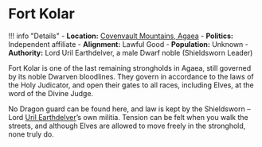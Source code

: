 # Fort Kolar

!!! info "Details"
    - **Location:** [Covenvault Mountains, Agaea](../../../realms/agaea#covenvault-mountains)
    - **Politics:** Independent affiliate
    - **Alignment:** Lawful Good
    - **Population:** Unknown
    - **Authority:** Lord Uril Earthdelver, a male Dwarf noble (Shieldsworn Leader)

Fort Kolar is one of the last remaining strongholds in Agaea, still governed by its noble Dwarven bloodlines.  They govern in accordance to the laws of the Holy Judicator, and open their gates to all races, including Elves, at the word of the Divine Judge.

No Dragon guard can be found here, and law is kept by the Shieldsworn – Lord [Uril Earthdelver](#UrilEarthdelver)’s own militia.  Tension can be felt when you walk the streets, and although Elves are allowed to move freely in the stronghold, none truly do.